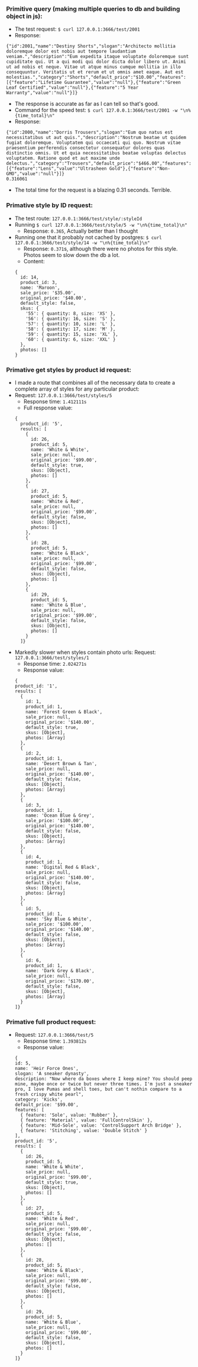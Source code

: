 ### Primitive query (making multiple queries to db and building object in js):
- The test request:
`$ curl 127.0.0.1:3666/test/2001`
- Response:
```
{"id":2001,"name":"Destiny Shorts","slogan":"Architecto mollitia doloremque dolor est nobis aut tempore laudantium veniam.","description":"Eum expedita itaque voluptate doloremque sunt cupiditate qui. Ut a qui modi qui dolor dicta dolor libero ut. Animi ut ad nobis et neque. Vitae ut atque minus cumque mollitia in illo consequuntur. Veritatis ut et rerum et ut omnis amet eaque. Aut est molestias.","category":"Shorts","default_price":"$10.00","features":[{"feature":"Lifetime Guarantee","value":"null"},{"feature":"Green Leaf Certified","value":"null"},{"feature":"5 Year Warranty","value":"null"}]}
```
- The response is accurate as far as I can tell so that's good.
- Command for the speed test:
`$ curl 127.0.0.1:3666/test/2001 -w "\n%{time_total}\n"`
- Response:
```
{"id":2000,"name":"Dorris Trousers","slogan":"Eum quo natus est necessitatibus ut aut quis.","description":"Nostrum beatae ut quidem fugiat doloremque. Voluptatem qui occaecati qui quo. Nostrum vitae praesentium perferendis consectetur consequatur dolores quas distinctio omnis. Ut et quia necessitatibus beatae voluptas delectus voluptatem. Ratione quod et aut maxime unde delectus.","category":"Trousers","default_price":"$466.00","features":[{"feature":"Lens","value":"Ultrasheen Gold"},{"feature":"Non-GMO","value":"null"}]}
0.316061
```
- The total time for the request is a blazing 0.31 seconds. Terrible.

### Primative style by ID request:
- The test route: `127.0.0.1:3666/test/style/:styleId`
- Running `$ curl 127.0.0.1:3666/test/style/5 -w "\n%{time_total}\n"`
    - Response: `0.365`, Actually better than I thought
- Running one that it probably not cached by postgres: `$ curl 127.0.0.1:3666/test/style/14 -w "\n%{time_total}\n"`
    - Response: `0.371`s, although there were no photos for this style. Photos seem to slow down the db a lot.
    - Content:
    ```
    {
      id: 14,
      product_id: 3,
      name: 'Maroon',
      sale_price: '$35.00',
      original_price: '$40.00',
      default_style: false,
      skus: {
        '55': { quantity: 8, size: 'XS' },
        '56': { quantity: 16, size: 'S' },
        '57': { quantity: 10, size: 'L' },
        '58': { quantity: 17, size: 'M' },
        '59': { quantity: 15, size: 'XL' },
        '60': { quantity: 6, size: 'XXL' }
      },
      photos: []
    }
    ```
### Primative get styles by product id request:
- I made a route that combines all of the necessary data to create a complete array of styles for any particular product:
- Request: `127.0.0.1:3666/test/styles/5`
  - Response time: `1.412111s`
  - Full response value:
  ```
  {
    product_id: '5',
    results: [
      {
        id: 26,
        product_id: 5,
        name: 'White & White',
        sale_price: null,
        original_price: '$99.00',
        default_style: true,
        skus: [Object],
        photos: []
      },
      {
        id: 27,
        product_id: 5,
        name: 'White & Red',
        sale_price: null,
        original_price: '$99.00',
        default_style: false,
        skus: [Object],
        photos: []
      },
      {
        id: 28,
        product_id: 5,
        name: 'White & Black',
        sale_price: null,
        original_price: '$99.00',
        default_style: false,
        skus: [Object],
        photos: []
      },
      {
        id: 29,
        product_id: 5,
        name: 'White & Blue',
        sale_price: null,
        original_price: '$99.00',
        default_style: false,
        skus: [Object],
        photos: []
      }
    ]}
  ```
- Markedly slower when styles contain photo urls: Request: `127.0.0.1:3666/test/styles/1`
  - Response time: `2.024271s`
  - Response value:
  ```
  {
  product_id: '1',
  results: [
    {
      id: 1,
      product_id: 1,
      name: 'Forest Green & Black',
      sale_price: null,
      original_price: '$140.00',
      default_style: true,
      skus: [Object],
      photos: [Array]
    },
    {
      id: 2,
      product_id: 1,
      name: 'Desert Brown & Tan',
      sale_price: null,
      original_price: '$140.00',
      default_style: false,
      skus: [Object],
      photos: [Array]
    },
    {
      id: 3,
      product_id: 1,
      name: 'Ocean Blue & Grey',
      sale_price: '$100.00',
      original_price: '$140.00',
      default_style: false,
      skus: [Object],
      photos: [Array]
    },
    {
      id: 4,
      product_id: 1,
      name: 'Digital Red & Black',
      sale_price: null,
      original_price: '$140.00',
      default_style: false,
      skus: [Object],
      photos: [Array]
    },
    {
      id: 5,
      product_id: 1,
      name: 'Sky Blue & White',
      sale_price: '$100.00',
      original_price: '$140.00',
      default_style: false,
      skus: [Object],
      photos: [Array]
    },
    {
      id: 6,
      product_id: 1,
      name: 'Dark Grey & Black',
      sale_price: null,
      original_price: '$170.00',
      default_style: false,
      skus: [Object],
      photos: [Array]
    }
  ]}
  ```

### Primative full product request:
- Request: `127.0.0.1:3666/test/5`
  - Response time: `1.393812s`
  - Response value:
  ```
  {
  id: 5,
  name: 'Heir Force Ones',
  slogan: 'A sneaker dynasty',
  description: "Now where da boxes where I keep mine? You should peep mine, maybe once or twice but never three times. I'm just a sneaker pro, I love Pumas and shell toes, but can't nothin compare to a fresh crispy white pearl",
  category: 'Kicks',
  default_price: '$99.00',
  features: [
    { feature: 'Sole', value: 'Rubber' },
    { feature: 'Material', value: 'FullControlSkin' },
    { feature: 'Mid-Sole', value: 'ControlSupport Arch Bridge' },
    { feature: 'Stitching', value: 'Double Stitch' }
  ],
  product_id: '5',
  results: [
    {
      id: 26,
      product_id: 5,
      name: 'White & White',
      sale_price: null,
      original_price: '$99.00',
      default_style: true,
      skus: [Object],
      photos: []
    },
    {
      id: 27,
      product_id: 5,
      name: 'White & Red',
      sale_price: null,
      original_price: '$99.00',
      default_style: false,
      skus: [Object],
      photos: []
    },
    {
      id: 28,
      product_id: 5,
      name: 'White & Black',
      sale_price: null,
      original_price: '$99.00',
      default_style: false,
      skus: [Object],
      photos: []
    },
    {
      id: 29,
      product_id: 5,
      name: 'White & Blue',
      sale_price: null,
      original_price: '$99.00',
      default_style: false,
      skus: [Object],
      photos: []
    }
  ]}
  ```